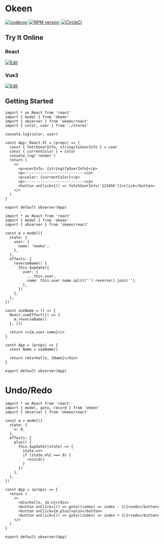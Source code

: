 # Okeen

[![codecov](https://codecov.io/gh/umijs/neeko/branch/master/graph/badge.svg)](https://codecov.io/gh/umijs/neeko) [![NPM version](https://img.shields.io/npm/v/okeen.svg?style=flat)](https://npmjs.org/package/okeen) [![CircleCI](https://circleci.com/gh/umijs/neeko/tree/master.svg?style=svg)](https://circleci.com/gh/umijs/neeko/tree/master)

## Try It Online

### React

[![Edit](https://codesandbox.io/static/img/play-codesandbox.svg)](https://codesandbox.io/s/recursing-wescoff-hmx11)

### Vue3

[![Edit](https://codesandbox.io/static/img/play-codesandbox.svg)](https://codesandbox.io/s/infallible-andras-yihm2)

## Getting Started

```tsx
import * as React from 'react'
import { model } from 'okeen'
import { observer } from 'okeen/react'
import { color, user } from './stores'

console.log(color, user)

const App: React.FC = (props) => {
  const { fetchUserInfo, stringifyUserInfo } = user
  const { currentColor } = color
  console.log('render')
  return (
    <>
      <p>userInfo: {stringifyUserInfo}</p>
      <p>---------------------------</p>
      <p>color: {currentColor}</p>
      <p>---------------------------</p>
      <button onClick={() => fetchUserInfo('123456')}>click</button>
    </>
  )
}

export default observer(App)
```

```tsx
import * as React from 'react'
import { model } from 'okeen'
import { observer } from 'okeen/react'

const m = model({
  state: {
    user: {
      name: 'neeko',
    },
  },
  effects: {
    reverseName() {
      this.$update({
        user: {
          ...this.user,
          name: this.user.name.split('').reverse().join(''),
        },
      })
    },
  },
})

const useName = () => {
  React.useEffect(() => {
    m.reverseName()
  }, [])

  return <>{m.user.name}</>
}

const App = (props) => {
  const Name = useName()

  return <div>hello, {Name}</div>
}

export default observer(App)
```

# Undo/Redo

```tsx
import * as React from 'react'
import { model, goto, record } from 'okeen'
import { observer } from 'okeen/react'

const m = model({
  state: {
    n: 0,
  },
  effects: {
    plus() {
      this.$update((state) => {
        state.n++
        if (state.n%2 === 0) {
          record()
        }
      })
    },
  },
})

const App = (props) => {
  return (
    <>
      <div>hello, {m.n}</div>
      <button onClick={() => goto((index) => index - 1)}>undo</button>
      <button onClick={m.plus}>plus</button>
      <button onClick={() => goto((index) => index + 1)}>redo</button>
    </>
  )
}

export default observer(App)
```

